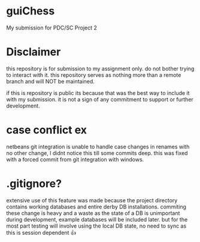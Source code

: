# guiChess
My submission for PDC/SC Project 2

# Disclaimer
this repository is for submission to my assignment only. do not bother trying to interact with it. this repository serves as nothing more than a remote branch and will NOT be maintained.

if this is repository is public its because that was the best way to include it with my submission. it is not a sign of any commitment to support or further development.

# case conflict ex
netbeans git integration is unable to handle case changes in renames with no other change, I didnt notice this till some commits deep. this was fixed with a forced commit from git integration with windows.

# .gitignore?
extensive use of this feature was made because the project directory contains working databases and entire derby DB installations. commiting these change is heavy and a waste as the state of a DB is unimportant during development, example databases will be included later. but for the most part testing will involve using the local DB state, no need to sync as this is session dependent 👍
